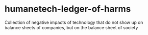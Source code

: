 # humanetech-ledger-of-harms
Collection of negative impacts of technology that do not show up on balance sheets of companies, but on the balance sheet of society
